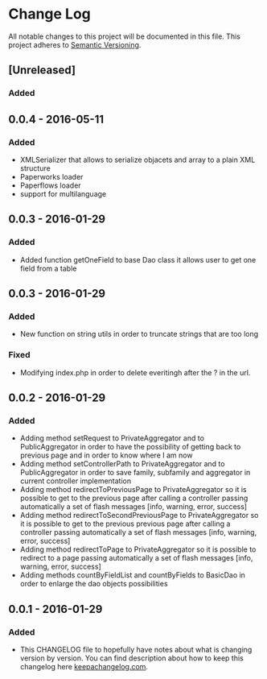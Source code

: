 # Change Log
All notable changes to this project will be documented in this file.
This project adheres to [Semantic Versioning](http://semver.org/).

## [Unreleased]
### Added

## 0.0.4 - 2016-05-11
### Added
- XMLSerializer that allows to serialize objacets and array to a plain XML structure
- Paperworks loader
- Paperflows loader
- support for multilanguage

## 0.0.3 - 2016-01-29
### Added
- Added function getOneField to base Dao class it allows user to get one field from a table

## 0.0.3 - 2016-01-29
### Added
- New function on string utils in order to truncate strings that are too long
### Fixed
- Modifying index.php in order to delete everitingh after the ? in the url.

## 0.0.2 - 2016-01-29
### Added
- Adding method setRequest to PrivateAggregator and to PublicAggregator in order to have the possibility
of getting back to previous page and in order to know where I am now
- Adding method setControllerPath to PrivateAggregator and to PublicAggregator in order to save
family, subfamily and aggregator in current controller implementation
- Adding method redirectToPreviousPage to PrivateAggregator so it is possible to get to the previous
page after calling a controller passing automatically a set of flash messages [info, warning, error, success]
- Adding method redirectToSecondPreviousPage to PrivateAggregator so it is possible to get to the previous previous
page after calling a controller passing automatically a set of flash messages [info, warning, error, success]
- Adding method redirectToPage to PrivateAggregator so it is possible to redirect to a page passing automatically
a set of flash messages [info, warning, error, success]
- Adding methods countByFieldList and countByFields to BasicDao in order to enlarge the dao objects possibilities

## 0.0.1 - 2016-01-29
### Added
- This CHANGELOG file to hopefully have notes about what is changing version by version.
You can find description about how to keep this changelog here [keepachangelog.com](http://keepachangelog.com/).
